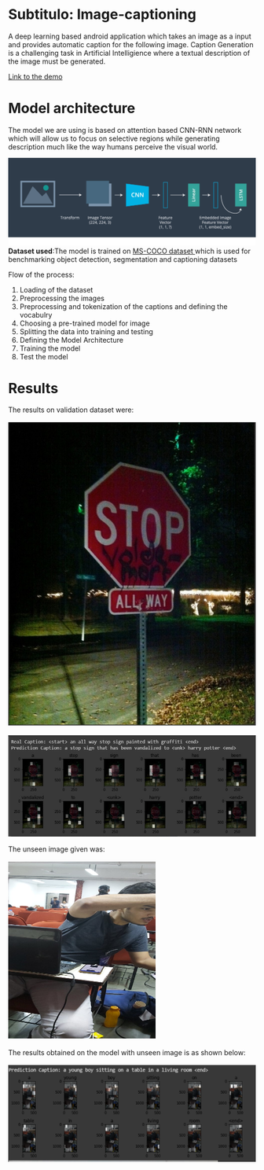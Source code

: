 # Subtitulo: Image-captioning
A deep learning based android application which takes an image as a input and provides automatic caption for the following image.
Caption Generation is a challenging task in Artificial Intelligience where a textual description of the image must be generated.

<a href="https://www.youtube.com/watch?v=eP2SESX0ZiM">Link to the demo<a/>

# Model architecture
The model we are using is based on attention based CNN-RNN network which will allow us to focus on selective regions while generating description much like the way humans perceive the visual world.

<img src="model.png">
<br>
<b>Dataset used</b>:The model is trained on <a href="http://cocodataset.org/#home">MS-COCO dataset </a> which is used for benchmarking object detection, segmentation and captioning datasets 
<br>

Flow of the process:
1. Loading of the dataset
2. Preprocessing the images
3. Preprocessing and tokenization of the captions and defining the vocabulry
4. Choosing a pre-trained model for image 
5. Splitting the data into training and testing
6. Defining the Model Architecture
7. Training the model 
8. Test the model

# Results
The results on validation dataset were:<br><br>
<img src="val.jpeg">
<br><br>
<img src="val-result.jpeg">



The unseen image given was:<br><br>
<img src="2.jpeg" width=300 height=360>
<br><br>
The results obtained on the model with unseen image is as shown below:
<br><br>
<img src="result.PNG">




